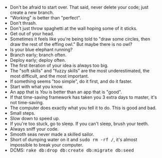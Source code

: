 - Don't be afraid to start over. That said, never delete your code; just create a new branch.
- "Working" is better than "perfect".
- Don't thrash.
- Don't just throw spaghetti at the wall hoping some of it sticks.
- Get out of your head.
- Sometimes it feels like you're being told to "draw some circles, then draw the rest of the effing owl." But maybe there is no owl?
- Is your blue elephant running?
- Branch early; branch often.
- Deploy early; deploy often.
- The first iteration of your idea is always too big.
- The "soft skills" and "fuzzy skills" are the most underestimated, the most difficult, and the most important.
- If something seems "too simple", do it first, and do it faster.
- Start with what you know.
- An app that is *You* is better than an app that is "good".
- If that time-saving framework has taken you 3 extra days to master, it's not time-saving.
- The computer does exactly what you tell it to do. This is good and bad.
- Small steps.
- Slow down to speed up.
- If you're too stuck, go to sleep. If you can't sleep, brush your teeth.
- Always sniff your code.
- Smooth seas never made a skilled sailor.
- Short of dumping water on it and <kbd>sudo rm -rf /</kbd>, it's almost impossible to break your computer.
- DCMS: <kbd>rake db:drop db:create db:migrate db:seed</kbd>
